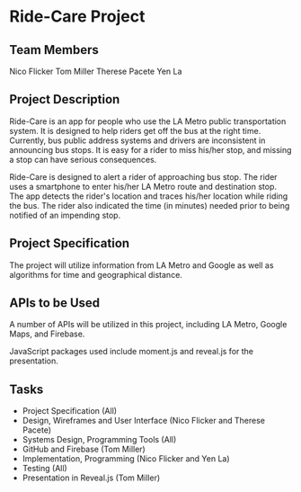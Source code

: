# Ride-Care Project

## Team Members

Nico Flicker
Tom Miller
Therese Pacete
Yen La

## Project Description
Ride-Care is an app for people who use the LA Metro public transportation system. It is designed to help riders get off the bus at the right time. Currently, bus public address systems and drivers are inconsistent in announcing bus stops. It is easy for a rider to miss his/her stop, and missing a stop can have serious consequences. 

Ride-Care is designed to alert a rider of approaching bus stop. The rider uses a smartphone to enter his/her LA Metro route and destination stop. The app detects the rider's location and traces his/her location while riding the bus. The rider also indicated the time (in minutes) needed prior to being notified of an impending stop. 

## Project Specification

The project will utilize information from LA Metro and Google as well as algorithms for time and geographical distance.

## APIs to be Used

A number of APIs will be utilized in this project, including LA Metro, Google Maps, and Firebase. 

JavaScript packages used include moment.js and reveal.js for the presentation.


## Tasks

- Project Specification (All)
- Design, Wireframes and User Interface (Nico Flicker and Therese Pacete)
- Systems Design, Programming Tools (All)
- GitHub and Firebase (Tom Miller)
- Implementation, Programming (Nico Flicker and Yen La)
- Testing (All)
- Presentation in Reveal.js (Tom Miller)



